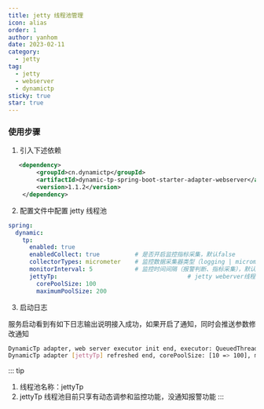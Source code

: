 ```yaml
---
title: jetty 线程池管理
icon: alias
order: 1
author: yanhom
date: 2023-02-11
category:
  - jetty
tag:
  - jetty
  - webserver
  - dynamictp
sticky: true
star: true
---
```


<div class="wwads-cn wwads-vertical wwads-sticky" data-id="212" style="max-width:180px"></div>

### 使用步骤

1. 引入下述依赖

```xml
   <dependency>
        <groupId>cn.dynamictp</groupId>
        <artifactId>dynamic-tp-spring-boot-starter-adapter-webserver</artifactId>
        <version>1.1.2</version>
    </dependency>
```

2. 配置文件中配置 jetty 线程池

```yaml
spring:
  dynamic:
    tp:
      enabled: true
      enabledCollect: true          # 是否开启监控指标采集，默认false
      collectorTypes: micrometer    # 监控数据采集器类型（logging | micrometer | internal_logging），默认micrometer
      monitorInterval: 5            # 监控时间间隔（报警判断、指标采集），默认5s
      jettyTp:                                     # jetty weberver线程池配置
        corePoolSize: 100
        maximumPoolSize: 200
```

3. 启动日志

服务启动看到有如下日志输出说明接入成功，如果开启了通知，同时会推送参数修改通知

```bash
DynamicTp adapter, web server executor init end, executor: QueuedThreadPool[qtp32153965]@1eaa16d{STARTED,8<=10<=200,i=0,r=-1,q=0}[ReservedThreadExecutor@12e242d{reserved=0/16,pending=0}]     
DynamicTp adapter [jettyTp] refreshed end, corePoolSize: [10 => 100], maxPoolSize: [200 => 200]
```

::: tip

1. 线程池名称：jettyTp
2. jettyTp 线程池目前只享有动态调参和监控功能，没通知报警功能
:::